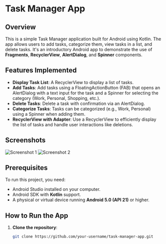 # Task Manager App

## Overview
This is a simple Task Manager application built for Android using Kotlin. The app allows users to add tasks, categorize them, view tasks in a list, and delete tasks. It's an introductory Android app to demonstrate the use of **Fragments**, **RecyclerView**, **AlertDialog**, and **Spinner** components.

## Features Implemented

- **Display Task List**: A RecyclerView to display a list of tasks.
- **Add Tasks**: Add tasks using a FloatingActionButton (FAB) that opens an AlertDialog with a text input for the task and a Spinner for selecting the category (Work, Personal, Shopping, etc.).
- **Delete Tasks**: Delete a task with confirmation via an AlertDialog.
- **Categorize Tasks**: Tasks can be categorized (e.g., Work, Personal) using a Spinner when adding them.
- **RecyclerView with Adapter**: Use a RecyclerView to efficiently display the list of tasks and handle user interactions like deletions.

## Screenshots
![Screenshot 1](TaskManager/Screenshots/HomeScreen.png)
![Screenshot 2](TaskManager/Screenshots/AddTask)


## Prerequisites

To run this project, you need:
- Android Studio installed on your computer.
- Android SDK with **Kotlin** support.
- A physical or virtual device running **Android 5.0 (API 21)** or higher.

## How to Run the App

1. **Clone the repository**:
   ```bash
   git clone https://github.com/your-username/task-manager-app.git

